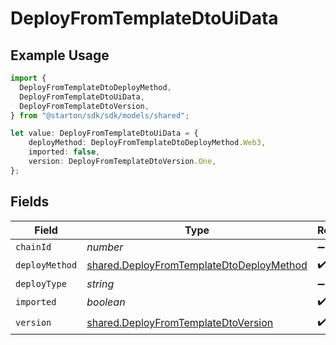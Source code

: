 # DeployFromTemplateDtoUiData

## Example Usage

```typescript
import {
  DeployFromTemplateDtoDeployMethod,
  DeployFromTemplateDtoUiData,
  DeployFromTemplateDtoVersion,
} from "@starton/sdk/sdk/models/shared";

let value: DeployFromTemplateDtoUiData = {
    deployMethod: DeployFromTemplateDtoDeployMethod.Web3,
    imported: false,
    version: DeployFromTemplateDtoVersion.One,
};
```

## Fields

| Field                                                                                                       | Type                                                                                                        | Required                                                                                                    | Description                                                                                                 |
| ----------------------------------------------------------------------------------------------------------- | ----------------------------------------------------------------------------------------------------------- | ----------------------------------------------------------------------------------------------------------- | ----------------------------------------------------------------------------------------------------------- |
| `chainId`                                                                                                   | *number*                                                                                                    | :heavy_minus_sign:                                                                                          | N/A                                                                                                         |
| `deployMethod`                                                                                              | [shared.DeployFromTemplateDtoDeployMethod](../../../sdk/models/shared/deployfromtemplatedtodeploymethod.md) | :heavy_check_mark:                                                                                          | N/A                                                                                                         |
| `deployType`                                                                                                | *string*                                                                                                    | :heavy_minus_sign:                                                                                          | N/A                                                                                                         |
| `imported`                                                                                                  | *boolean*                                                                                                   | :heavy_check_mark:                                                                                          | N/A                                                                                                         |
| `version`                                                                                                   | [shared.DeployFromTemplateDtoVersion](../../../sdk/models/shared/deployfromtemplatedtoversion.md)           | :heavy_check_mark:                                                                                          | N/A                                                                                                         |